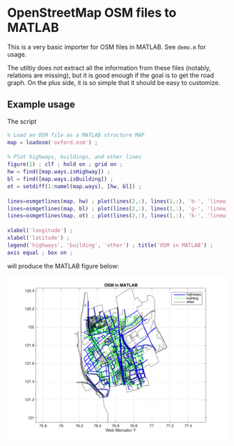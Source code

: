 # OpenStreetMap OSM files to MATLAB

This is a very basic importer for OSM files in MATLAB. See `demo.m`
for usage.

The utiltiy does not extract all the information from these files
(notably, relations are missing), but it is good enough if the goal is
to get the road graph. On the plus side, it is so simple that it
should be easy to customize.

## Example usage

The script

```matlab
% Load an OSM file as a MATLAB structure MAP
map = loadosm('oxford.osm') ;

% Plot highways, buildings, and other lines
figure(1) ; clf ; hold on ; grid on ;
hw = find([map.ways.isHighway]) ;
bl = find([map.ways.isBuilding]) ;
ot = setdiff(1:numel(map.ways), [hw, bl]) ;

lines=osmgetlines(map, hw) ; plot(lines(2,:), lines(1,:), 'b-', 'linewidth', 1.5) ;
lines=osmgetlines(map, bl) ; plot(lines(2,:), lines(1,:), 'g-', 'linewidth', 0.75) ;
lines=osmgetlines(map, ot) ; plot(lines(2,:), lines(1,:), 'k-', 'linewidth', 0.5) ;

xlabel('longitude') ;
xlabel('latitude') ;
legend('highways', 'building', 'other') ; title('OSM in MATLAB') ;
axis equal ; box on ;
```

will produce the MATLAB figure below:

![MATLAB figure](oxford.png "MATLAB rendering of the `oxford.osm` file.")

